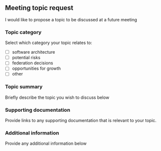 ## Meeting topic request

I would like to propose a topic to be discussed at a future meeting

### Topic category

Select which category your topic relates to:

- [ ] software architecture
- [ ] potential risks
- [ ] federation decisions
- [ ] opportunities for growth
- [ ] other

### Topic summary

Briefly describe the topic you wish to discuss below


### Supporting documentation

Provide links to any supporting documentation that is relevant to your topic.


### Additional information

Provide any additional information below
